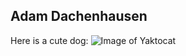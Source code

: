 ## Adam Dachenhausen

Here is a cute dog:
![Image of Yaktocat](https://octodex.github.com/images/yaktocat.png)
